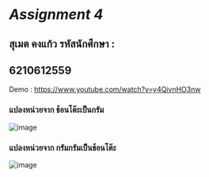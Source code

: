 # *Assignment 4*

## สุเมต คงแก้ว รหัสนักศึกษา :
## 6210612559
Demo : https://www.youtube.com/watch?v=y4QivnHO3nw

### แปลงหน่วยจาก ช้อนโต๊ะเป็นกรัม
![image](https://user-images.githubusercontent.com/50402423/164455835-8f060ac1-99ca-4f85-9c84-176a13cc0cde.png)
### แปลงหน่วยจาก กรัมกรัมเป็นช้อนโต๊ะ
![image](https://user-images.githubusercontent.com/50402423/164455222-3ee1d857-e89b-4aa4-8a1c-598afd8c858d.png)
